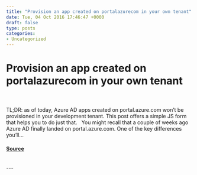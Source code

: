 ```yaml
---
title: "Provision an app created on portalazurecom in your own tenant"
date: Tue, 04 Oct 2016 17:46:47 +0000
draft: false
type: posts
categories: 
- Uncategorized
---
```

# Provision an app created on portalazurecom in your own tenant

<br/>

<br/>
TL;DR: as of today, Azure AD apps created on portal.azure.com won’t be provisioned in your development tenant. This post offers a simple JS form that helps you to do just that.   You might recall that a couple of weeks ago Azure AD finally landed on portal.azure.com. One of the key differences you’ll...

#### [Source](https://www.cloudidentity.com/blog/2016/10/04/provision-an-app-created-on-portal-azure-com-in-your-own-tenant/)

<br/>
---
